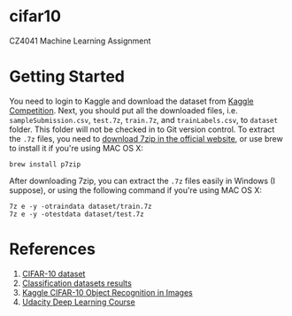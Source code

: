 # cifar10

CZ4041 Machine Learning Assignment

# Getting Started

You need to login to Kaggle and download the dataset from [Kaggle Competition](https://www.kaggle.com/c/cifar-10). Next, you should put all the downloaded files, i.e. `sampleSubmission.csv`, `test.7z`, `train.7z`, and `trainLabels.csv`, to `dataset` folder. This folder will not be checked in to Git version control. To extract the `.7z` files, you need to [download 7zip in the official website](http://www.7-zip.org/download.html), or use brew to install it if you're using MAC OS X:

```Shell
brew install p7zip
```

After downloading 7zip, you can extract the `.7z` files easily in Windows (I suppose), or using the following command if you're using MAC OS X:

```Shell
7z e -y -otraindata dataset/train.7z
7z e -y -otestdata dataset/test.7z
```

# References

1. [CIFAR-10 dataset](http://www.cs.toronto.edu/~kriz/cifar.html)
2. [Classification datasets results](http://rodrigob.github.io/are_we_there_yet/build/classification_datasets_results.html)
3. [Kaggle CIFAR-10 Object Recognition in Images](https://www.kaggle.com/c/cifar-10)
4. [Udacity Deep Learning Course](https://www.kaggle.com/c/cifar-10)